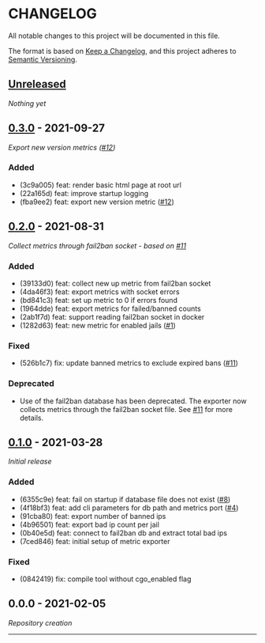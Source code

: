 # CHANGELOG

All notable changes to this project will be documented in this file.

The format is based on [Keep a Changelog], and this project adheres to [Semantic Versioning].

## [Unreleased]
*Nothing yet*

## [0.3.0] - 2021-09-27
*Export new version metrics ([#12](https://gitlab.com/hectorjsmith/fail2ban-prometheus-exporter/issues/12))*

### Added
- (3c9a005) feat: render basic html page at root url
- (22a165d) feat: improve startup logging
- (fba9ee2) feat: export new version metric ([#12](https://gitlab.com/hectorjsmith/fail2ban-prometheus-exporter/issues/12))

## [0.2.0] - 2021-08-31
*Collect metrics through fail2ban socket - based on [#11](https://gitlab.com/hectorjsmith/fail2ban-prometheus-exporter/issues/11)*

### Added
- (39133d0) feat: collect new up metric from fail2ban socket
- (4da46f3) feat: export metrics with socket errors
- (bd841c3) feat: set up metric to 0 if errors found
- (1964dde) feat: export metrics for failed/banned counts
- (2ab1f7d) feat: support reading fail2ban socket in docker
- (1282d63) feat: new metric for enabled jails ([#1](https://gitlab.com/hectorjsmith/fail2ban-prometheus-exporter/issues/1))

### Fixed
- (526b1c7) fix: update banned metrics to exclude expired bans ([#11](https://gitlab.com/hectorjsmith/fail2ban-prometheus-exporter/issues/11))

### Deprecated
- Use of the fail2ban database has been deprecated. The exporter now collects metrics through the fail2ban socket file. See [#11](https://gitlab.com/hectorjsmith/fail2ban-prometheus-exporter/-/issues/11) for more details.

## [0.1.0] - 2021-03-28
*Initial release*

### Added
- (6355c9e) feat: fail on startup if database file does not exist ([#8](https://gitlab.com/hectorjsmith/fail2ban-prometheus-exporter/issues/8))
- (4f18bf3) feat: add cli parameters for db path and metrics port ([#4](https://gitlab.com/hectorjsmith/fail2ban-prometheus-exporter/issues/4))
- (91cba80) feat: export number of banned ips
- (4b96501) feat: export bad ip count per jail
- (0b40e5d) feat: connect to fail2ban db and extract total bad ips
- (7ced846) feat: initial setup of metric exporter


### Fixed
- (0842419) fix: compile tool without cgo_enabled flag

## 0.0.0 - 2021-02-05
*Repository creation*

---

[Keep a Changelog]: https://keepachangelog.com/en/1.0.0/
[Semantic Versioning]: https://semver.org/spec/v2.0.0.html
[Unreleased]: https://gitlab.com/hectorjsmith/fail2ban-prometheus-exporter/compare/0.1.0...main
[0.1.0]: https://gitlab.com/hectorjsmith/fail2ban-prometheus-exporter/compare/0.0.0...0.1.0
[0.2.0]: https://gitlab.com/hectorjsmith/fail2ban-prometheus-exporter/compare/0.1.0...0.2.0
[0.3.0]: https://gitlab.com/hectorjsmith/fail2ban-prometheus-exporter/compare/0.2.0...0.3.0
